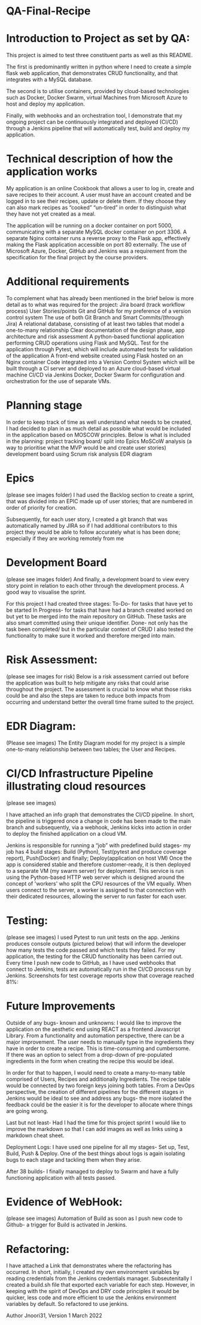 # QA-Final-Recipe
# Introduction to Project as set by QA:
This project is aimed to test three constituent parts as well as this README. 

 The first is predominantly written in python where I need to create a simple flask web application, that demonstrates CRUD functionality, and that integrates with a MySQL database. 

The second is to utilise containers, provided by cloud-based technologies such as Docker, Docker Swarm, virtual Machines from Microsoft Azure to host and deploy my application.

Finally, with webhooks and an orchestration tool, I demonstrate that my ongoing project can be continuously integrated and deployed (CI/CD) through a Jenkins pipeline that will automatically test, build and deploy my application. 

# Technical description of how the application works
My application is an online Cookbook that allows a user to log in, create and save recipes to their account. A user must have an account created and be logged in to see their recipes, update or delete them. If they choose they can also mark recipes as “cooked” “un-tired” in order to distinguish what they have not yet created as a meal.

The application will be running on a docker container on port 5000, communicating with a separate MySQL docker container on port 3306. A separate Nginx container runs a reverse proxy to the Flask app, effectively making the Flask application accessible on port 80 externally.
The use of Microsoft Azure, Docker, GitHub and Jenkins was a requirement from the specification for the final project by the course providers.
 
 
# Additional requirements
To complement what has already been mentioned in the brief below is more detail as to what was required for the project:
Jira board (track workflow process)
User Stories/points
Git and GitHub for my preference of a version control system
The use of both Git Branch and Smart Commits/(through Jira) 
A relational database, consisting of at least two tables that model a one-to-many  relationship
Clear documentation of the design phase, app architecture and risk assessment
A python-based functional application performing CRUD operations using Flask and MySQL.
Test for the application through Pytest, which will include automated tests for validation of the application
A front-end website created using Flask hosted on an Nginx container 
Code integrated into a Version Control System which will be built through a CI server and deployed to an Azure cloud-based virtual machine
CI/CD via Jenkins
Docker, Docker Swarm for configuration and orchestration for the use of separate VMs.
 
# Planning stage
In order to keep track of time as well understand what needs to be created, I had decided to plan in as much detail as possible what would be included in the application based on MOSCOW principles. Below is what is included in the planning:
project tracking board/ split into Epics
MoSCoW analysis (a way to prioritise what the MVP would be and create user stories) 
development board using Scrum
risk analysis
EDR diagram
 

# Epics
(please see images folder)
I had used the Backlog section to create a sprint, that was divided into an EPIC made up of user stories; that are numbered in order of priority for creation. 

Subsequently, for each user story, I created a git branch that was automatically named by JIRA so if I had additional contributors to this project they would be able to follow accurately what is has been done; especially if they are working remotely from me

# Development Board
(please see images folder)
And finally, a development board to view every story point in relation to each other through the development process. A good way to visualise the sprint. 

For this project I had created three stages:
To-Do- for tasks that have yet to be started
In Progress- for tasks that have had a branch created worked on but yet to be merged into the main repository on GitHub. These tasks are also smart committed using their unique identifier. 
Done- not only has the task been completed/ but in the particular context of CRUD I also tested the functionality to make sure it worked and therefore merged into main. 
 

 # Risk Assessment:
 (please see images for risk)
Below is a risk assessment carried out before the application was built to help mitigate any risks that could arise throughout the project. The assessment is crucial to know what those risks could be and also the steps are taken to reduce both impacts from occurring and understand better the overall time frame suited to the project. 


# EDR Diagram:
(Please see images) 
The Entity Diagram model for my project is a simple one-to-many relationship between two tables; the User and Recipes.


# CI/CD Infrastructure Pipeline illustrating cloud resources
(please see images)

I have attached an info graph that demonstrates the CI/CD pipeline. In short, the pipeline is triggered once a change in code has been made to the main branch and subsequently, via a webhook, Jenkins kicks into action in order to deploy the finished application on a cloud VM.

Jenkins is responsible for running a “job” with predefined build stages- my job has 4 build stages: Build (Python), 
Test(pytest and produce coverage report), 
Push(Docker) and finally;
 Deploy(application on host VM)
Once the app is considered stable and therefore customer-ready, it is then deployed to a separate VM (my swarm server) for deployment. This service is run using the Python-based HTTP web server which is designed around the concept of 'workers' who split the CPU resources of the VM equally. When users connect to the server, a worker is assigned to that connection with their dedicated resources, allowing the server to run faster for each user.
 
# Testing:
(please see images)
I used Pytest to run unit tests on the app. Jenkins produces console outputs (pictured below) that will inform the developer how many tests the code passed and which tests they failed. For my application, the testing for the CRUD functionality has been carried out.
Every time I push new code to GitHub, as I have used webhooks that connect to Jenkins, tests are automatically run in the CI/CD process run by Jenkins. 
Screenshots for test coverage reports show that coverage reached 81%:


# Future Improvements
Outside of any bugs- known and unknowns:
I would like to improve the application on the aesthetic end using REACT as a frontend Javascript Library.
From a functionality and automation perspective, there can be a major improvement. The user needs to manually type in the ingredients they have in order to create a recipe. This is time-consuming and cumbersome. If there was an option to select from a drop-down of pre-populated ingredients in the form when creating the recipe this would be ideal. 

In order for that to happen, I would need to create a many-to-many table comprised of Users, Recipes and additionally Ingredients. The recipe table would be connected by two foreign keys joining both tables. 
From a DevOps perspective, the creation of different pipelines for the different stages in Jenkins would be ideal to see and address any bugs- the more isolated the feedback could be the easier it is for the developer to allocate where things are going wrong.

Last but not least- Had I had the time for this project sprint I would like to improve the markdown so that I can add images as well as links using a markdown cheat sheet. 
 
Deployment Logs:
I have used one pipeline for all my stages- Set up, Test, Build, Push & Deploy. One of the best things about logs is again isolating bugs to each stage and tackling them when they arise. 

After 38 builds- I finally managed to deploy to Swarm and have a fully functioning application with all tests passed.
 
# Evidence of WebHook:
(please see images)
Automation of Build as soon as I push new code to Github- a trigger for Build is activated in Jenkins.
 

# Refactoring: 
I have attached a Link that demonstrates where the refactoring has occurred. In short, initially, I created my own environment variables by reading credentials from the Jenkins credentials manager. Subseutenitally I created a build.sh file that exported each variable for each step. However, in keeping with the spirit of DevOps and DRY code principles it would be quicker, less code and more efficient to use the Jenkins environment variables by default. So refactored to use jenkins.
 
Author Jnoori31, Version 1 March 2022
 
 

